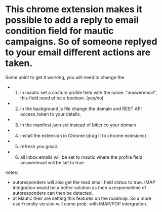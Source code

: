 # This chrome extension makes it possible to add a reply to email condition field for mautic campaigns. So of someone replyed to your email different actions are taken.

Some point to get it working, you will need to change the 
* 1) in mautic set a costum profile field with the name :"answeremail", this field need ot be a boolean. (yes/no)
* 2) in the background.js file change the domain and REST API access_token to your details.
* 3) in the manifest.json set instead of bitler.co your domain
* 4) install the extension in Chrome (drag it to chrome extesions)
* 5) refresh you gmail.
* 6) all Inbox emails will be set to mautic where the profile field answeremail will be set to true

notes:
- autoresponders will also get the read email field status to true. IMAP integration would be a better solution as then a responsetime of autoresponders can then be detected.
- at Mautic their are setting this features on the roadmap. So a more userfriendly version will come prob. with IMAP/POP intergration. 

